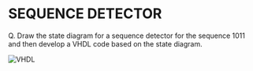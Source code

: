 # SEQUENCE DETECTOR

Q. Draw the state diagram for a sequence detector for the sequence 1011 and then develop a VHDL code based on the state diagram. 

![VHDL](sequence_detector)
